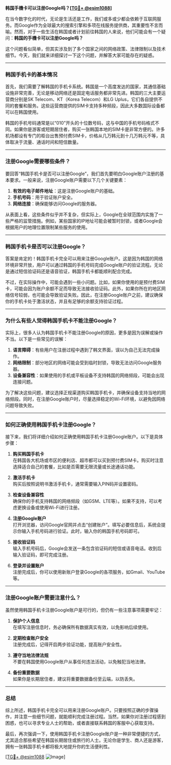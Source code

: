 **韩国手機卡可以注册Google吗？[[TG💪+ @esim1088](https://t.me/s/esim1088)]**

在当今数字化的时代，无论是生活还是工作，我们或多或少都会依赖于互联网服务。而Google作为全球最大的搜索引擎和多项在线服务提供商，其重要性不言而喻。然而，对于一些生活在韩国或者计划前往韩国的人来说，他们可能会有一个疑问：**韩国的手機卡可以注册Google吗？** 

这个问题看似简单，但其实涉及到了多个国家之间的网络政策、法律限制以及技术细节。今天，我们就来详细探讨一下这个问题，并解答大家可能存在的疑惑。

---

### **韩国手机卡的基本情况**

首先，我们需要了解韩国的手机卡系统。韩国是一个高度发达的国家，其通信基础设施非常完善，无论是移动网络还是固定电话服务都非常先进。韩国的三大主要运营商分别是SK Telecom、KT（Korea Telecom）和LG Uplus，它们各自提供不同的套餐和服务。这些运营商提供的SIM卡支持多种频段，因此大多数国际设备都可以在韩国使用。

韩国的手机号码通常是以“010”开头的十位数号码，这与中国的手机号码格式不同。如果你是游客或短期居住者，购买一张韩国本地的SIM卡是非常方便的。许多机场都设有专门的柜台出售预付费SIM卡，价格从几万韩元到十几万韩元不等，具体取决于流量、通话时间和短信数量。

---

### **注册Google需要哪些条件？**

要回答“韩国手机卡是否可以注册Google”，我们首先要明白Google账户注册的基本要求。一般来说，注册Google账户需要以下几个关键要素：

1. **有效的电子邮件地址**：这是注册Google账户的基础。
2. **手机号码**：用于验证账户安全。
3. **网络连接**：确保能够访问Google的服务器。

从表面上看，这些条件似乎并不复杂，但实际上，Google在全球范围内实施了一些严格的监管措施。例如，某些国家的IP地址可能会被暂时封锁，或者Google会根据用户的地理位置限制某些服务的使用。

---

### **韩国手机卡是否可以注册Google？**

答案是肯定的！韩国手机卡完全可以用来注册Google账户。这是因为韩国的网络环境非常开放，用户可以通过韩国的手机号码完成Google账户的验证流程。无论是通过短信验证码还是语音验证，韩国手机卡都能顺利配合完成。

不过，在实际操作中，可能会遇到一些小问题。比如，如果你使用的是预付费SIM卡，可能会因为账户余额不足而导致无法接收验证码。此外，如果你所在的地区网络信号较弱，也可能会导致验证失败。因此，在注册Google账户之前，建议确保你的手机卡处于激活状态，并且有足够的余额支持验证过程。

---

### **为什么有些人觉得韩国手机卡不能注册Google？**

实际上，很多人认为韩国手机卡不能注册Google的原因，更多是因为误解或操作不当。以下是一些常见的误解：

1. **语言障碍**：有些用户在注册过程中遇到了韩文界面，误以为自己无法完成操作。
2. **网络限制**：部分地区的网络可能会受到临时封锁，导致无法访问Google服务器。
3. **设备兼容性**：如果使用的手机或平板设备不支持韩国的网络频段，可能会出现连接问题。

为了解决这些问题，建议选择正规渠道购买韩国手机卡，并确保设备支持当地的网络频段。同时，在注册Google账户时，尽量选择稳定的Wi-Fi环境，以避免因网络问题导致失败。

---

### **如何正确使用韩国手机卡注册Google？**

接下来，我们将详细介绍如何正确使用韩国手机卡注册Google账户。以下是具体步骤：

1. **购买韩国手机卡**  
   在韩国各大机场或市区的便利店、超市都可以买到预付费SIM卡。购买时注意选择适合自己的套餐，比如是否需要无限流量或长途通话功能。

2. **激活手机卡**  
   购买后按照说明书激活手机卡，通常需要输入PIN码并设置密码。

3. **检查设备兼容性**  
   确保你的手机支持韩国的网络频段（如GSM、LTE等）。如果不支持，可以考虑更换设备或使用Wi-Fi进行注册。

4. **注册Google账户**  
   打开浏览器，访问Google官网并点击“创建账户”。填写必要信息后，系统会提示你输入手机号码进行验证。此时，输入你的韩国手机号码即可。

5. **接收验证码**  
   输入手机号码后，Google会发送一条包含验证码的短信或语音电话。收到后输入验证码，即可完成注册。

6. **登录并设置账户**  
   注册完成后，你可以使用新账户登录Google的各项服务，如Gmail、YouTube等。

---

### **注册Google账户需要注意什么？**

虽然使用韩国手机卡注册Google账户是可行的，但仍有一些注意事项需要牢记：

1. **保护个人信息**  
   在填写注册信息时，务必确保所有数据真实有效，以免影响后续使用。

2. **定期检查账户安全**  
   注册完成后，记得开启两步验证功能，提高账户安全性。

3. **遵守当地法律法规**  
   不要在韩国使用Google账户从事任何违法活动，以免触犯当地法律。

4. **备份重要数据**  
   如果你是长期居住者，建议将重要数据备份至云端，以防丢失。

---

### **总结**

综上所述，韩国手机卡完全可以用来注册Google账户。只要按照正确的步骤操作，并注意一些细节问题，就能顺利完成注册过程。当然，如果你对注册过程感到困惑，也可以寻求专业人士的帮助，或者直接联系韩国的客服中心获取支持。

最后，再次强调一下，使用韩国手机卡注册Google账户是一种非常便捷的方式，尤其适合那些希望在韩国长期居住或旅行的人士。无论你是学生、商人还是游客，拥有一张韩国手机卡都将极大地提升你的生活便利性。

[[TG💪+ @esim1088](https://t.me/s/esim1088) ![Image](https://i.postimg.cc/4NQfJmqS/Snipaste-2025-05-13-00-14-12.png)]